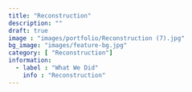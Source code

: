 ```yaml
---
title: "Reconstruction"
description: ""
draft: true
image : "images/portfolio/Reconstruction (7).jpg"
bg_image: "images/feature-bg.jpg"
category: [ "Reconstruction"]
information:
  - label : "What We Did"
    info : "Reconstruction"
---
```



